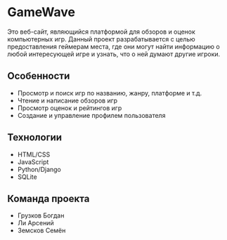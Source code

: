 # GameWave
Это веб-сайт, являющийся платформой для обзоров и оценок компьютерных игр. Данный проект разрабатывается с целью предоставления геймерам места, где они могут найти информацию о любой интересующей игре и узнать, что о ней думают другие игроки.

## Особенности
- Просмотр и поиск игр по названию, жанру, платформе и т.д.
- Чтение и написание обзоров игр
- Просмотр оценок и рейтингов игр
- Создание и управление профилем пользователя

## Технологии
- HTML/CSS
- JavaScript
- Python/Django
- SQLite

## Команда проекта
- Грузков Богдан
- Ли Арсений
- Земсков Семён
